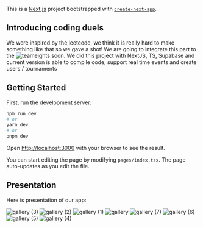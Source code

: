 This is a [Next.js](https://nextjs.org/) project bootstrapped with [`create-next-app`](https://github.com/vercel/next.js/tree/canary/packages/create-next-app).

## Introducing coding duels

We were inspired by the leetcode, we think it is really hard to make something like that so we gave a shot! We are going to integrate this part to the ![teameights](https://willowy-moonbeam-13cda4.netlify.app) soon. We did this project with NextJS, TS, Supabase and current version is able to compile code, support real time events and create users / tournaments


## Getting Started

First, run the development server:

```bash
npm run dev
# or
yarn dev
# or
pnpm dev
```

Open [http://localhost:3000](http://localhost:3000) with your browser to see the result.

You can start editing the page by modifying `pages/index.tsx`. The page auto-updates as you edit the file.

## Presentation
Here is presentation of our app:

![gallery (3)](https://user-images.githubusercontent.com/52038455/229315343-7823b995-d298-4930-a3c5-7ce6e8b79457.jpg)
![gallery (2)](https://user-images.githubusercontent.com/52038455/229315344-77b87e47-c190-4ef8-ab60-9d85c43a6f3b.jpg)
![gallery (1)](https://user-images.githubusercontent.com/52038455/229315345-9b80d8f5-cc02-47da-aff6-04beddf90872.jpg)
![gallery](https://user-images.githubusercontent.com/52038455/229315346-8036ddc4-71e1-4a3e-980b-4e338bf16c18.jpg)
![gallery (7)](https://user-images.githubusercontent.com/52038455/229315347-0938babb-9093-431a-8013-6f357d424f95.jpg)
![gallery (6)](https://user-images.githubusercontent.com/52038455/229315348-1f5459c2-81b5-44a7-88bc-70a52a7f2b5b.jpg)
![gallery (5)](https://user-images.githubusercontent.com/52038455/229315349-15b9f67c-50f4-47be-9f54-25ccb741cebf.jpg)
![gallery (4)](https://user-images.githubusercontent.com/52038455/229315350-3c6d94b1-59be-42ee-8b74-c802c174bf2b.jpg)
